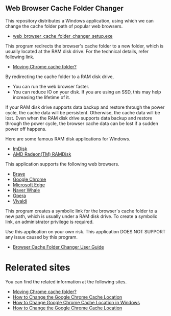 ## Web Browser Cache Folder Changer

This repository distributes a Windows application, using which we can change the cache folder path of popular web browsers.
*   [web\_browser\_cache\_folder\_changer\_setup.exe](https://github.com/kmscom/Browser-Cache-Folder-Changer/blob/main/Release/web_browser_cache_folder_changer_setup.exe)

This program redirects the browser's cache folder to a new folder, which is usually located at the RAM disk drive. For the technical details, refer following link.
*   [Moving Chrome cache folder?](https://superuser.com/questions/866016/moving-chrome-cache-folder)

By redirecting the cache folder to a RAM disk drive,

*   You can run the web browser faster.
*   You can reduce IO on your disk. If you are using an SSD, this may help increasing the lifetime of it.

If your RAM disk drive supports data backup and restore through the power cycle, the cache data will be persistent. Otherwise, the cache data will be lost. Even when the RAM disk drive supports data backup and restore through the power cycle, the browser cache data can be lost if a sudden power off happens.

Here are some famous RAM disk  applications for Windows.
*   [ImDisk](https://sourceforge.net/projects/imdisk-toolkit/)
*   [AMD Radeon(TM) RAMDisk](https://www.radeonramdisk.com/software_downloads.php)


This application supports the following web browsers.
*   [Brave](https://brave.com/)
*   [Google Chrome](https://www.google.com/)
*   [Microsoft Edge](https://www.microsoft.com/edge/)
*   [Naver Whale](https://whale.naver.com/)
*   [Opera](https://www.opera.com/)
*   [Vivaldi](https://vivaldi.com/)

This program creates a symbolic link for the browser's cache folder to a new path, which is usually under a RAM disk drive. To create a symbolic link, an administrator privilege is required.

Use this application on your own risk. This application DOES NOT SUPPORT any issue caused by this program.
- [Browser Cache Folder Changer User Guide](https://github.com/kmscom/Browser-Cache-Folder-Changer/blob/main/User%20Guide/User%20Guide.md)


# Relerated sites
You can find the related information at the following sites.
* [Moving Chrome cache folder?](https://superuser.com/questions/866016/moving-chrome-cache-folder/1863614#1863614)
* [How to Change the Google Chrome Cache Location](https://www.simplehelp.net/2010/11/16/how-to-change-the-google-chrome-cache-location/)
* [How to Change Google Chrome Cache Location in Windows](https://www.windowsdigitals.com/how-to-change-google-chrome-cache-location-in-windows-11-10/)
* [How to Change the Google Chrome Cache Location](https://www.shareus.com/web/how-to-change-the-google-chrome-cache-location.html)